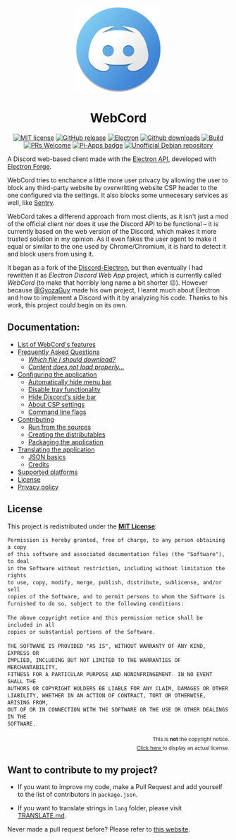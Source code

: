 <!--                 Now featuring: Notepad-friendly comments! <3                      -->
<div align='center'>
<a href='https://discord.com'> <img src='../sources/assets/icons/app.png' width='192px'> </a> 
<h1>WebCord</h1>

<!--
                                 ______________________
                                /                      \ Art by SpacingBat3
                                |                      | (IT'S NOT STOLEN :P)
                                |                      |
                                |     /--\____/--\     |
                                |    /   _    _   \    |
                                |   /   (_)  (_)   \   |
                                |  |     ______     |  |
                                |   \___/      \___/   |
                                |                      |
                                |                 \    |
                                \__________________\   |
                                                    \  |
                                                      \|
                                                        
						     
————————————————————————————————————— W e b C o r d —————————————————————————————————————

		         MIT • Electron • Pull Request Welcome • Pi Apps • Debian Repository
-->

[![MIT license](https://img.shields.io/badge/License-MIT-C23939.svg)](COPYING)
[![GitHub release](https://img.shields.io/github/release/SpacingBat3/electron-discord-webapp.svg?label=Release)](https://github.com/SpacingBat3/WebCord/tags)
[![Electron](https://img.shields.io/github/package-json/dependency-version/SpacingBat3/WebCord/dev/electron?color=%236CB2BF&label=Electron)](https://www.electronjs.org/)
[![Github downloads](https://img.shields.io/github/downloads/SpacingBat3/electron-discord-webapp/total.svg?label=Downloads&color=%236586B3)](https://github.com/SpacingBat3/releases)
[![Build](https://img.shields.io/github/workflow/status/SpacingBat3/WebCord/Run%20tests?label=Build&logo=github)](../../../actions/workflows/build.yml)
[![PRs Welcome](https://img.shields.io/badge/Pull%20requests-welcome-brightgreen.svg)](#want-to-contribute-to-my-project)
[![Pi-Apps badge](https://badgen.net/badge/Pi-Apps%3F/Yes!/c51a4a?icon=https://raw.githubusercontent.com/Botspot/pi-apps/master/icons/vector/logo.svg)](https://github.com/Botspot/pi-apps)
[![Unofficial Debian repository](https://img.shields.io/endpoint?url=https%3A%2F%2Frunkit.io%2Fspacingbat3%2Fwebcord-debian-badge%2Fbranches%2Fmaster)](https://itai-nelken.github.io/Webcord_debian-repo/)
</div>

<!-- ———————————————————————————————————————————————————————————————————————————————— -->

A Discord web-based client made with the [Electron API](https://github.com/electron/electron),
developed with [Electron Forge](https://github.com/electron-userland/electron-forge).

WebCord tries to enchance a little more user privacy by allowing the user to block any
third-party website by overwritting website CSP header to the one configured via the settings.
It also blocks some unnecesary services as well, like [Sentry](https://sentry.io).

WebCord takes a differend approach from most clients, as it isn't just a mod of the official
client nor does it use the Discord API to be functional – it is currently based on the web
version of the Discord, which makes it more trusted solution in my opinion. As it even fakes
the user agent to make it equal or similar to the one used by Chrome/Chromium, it is hard to
detect it and block users from using it.

It began as a fork of the [Discord-Electron](https://github.com/GyozaGuy/Discord-Electron),
but then eventually I had rewritten it as *Electron Discord Web App* project, which is
currently called *WebCord* (to make that horribly long name a bit shorter 😉). However
because [@GyozaGuy](https://github.com/GyozaGuy) made his own project, I learnt much about
Electron and how to implement a Discord with it by analyzing his code. Thanks to his work,
this project could begin on its own.

## Documentation:
- [List of WebCord's features](Features.md)
- [Frequently Asked Questions](FAQ.md)
  - *[Which file I should download?](FAQ.md#1-which-file-i-should-download)*
  - *[Content does not load properly...](FAQ.md#2-imagevideocontent-does-not-load-properly-is-there-anything-i-can-do-about-it)*
- [Configuring the application](Settings.md)
  - [Automatically hide menu bar](Settings.md#auto-hide-menu-bar)
  - [Disable tray functionality](Settings.md#disable-tray)
  - [Hide Discord's side bar](Settings.md#hide-side-bar)
  - [About CSP settings](Settings.md#content-security-policy-settings)
  - [Command line flags](Settings.md#cli-flags)
- [Contributing](Contributing.md)
  - [Run from the sources](Contributing.md#run)
  - [Creating the distributables](Contributing.md#creating-distributables)
  - [Packaging the application](Contributing.md#packaging)
- [Translating the application](Translate.md)
  - [JSON basics](Translate.md#dont-know-the-json-syntax)
  - [Credits](Translate.md#the-people-that-hepled-me-with-the-app-translation)
- [Supported platforms](Support.md)
- [License](../LICENSE)
- [Privacy policy](Privacy.md)

## License
This project is redistributed under the **[MIT License](../LICENSE)**:

	Permission is hereby granted, free of charge, to any person obtaining a copy
	of this software and associated documentation files (the "Software"), to deal
	in the Software without restriction, including without limitation the rights
	to use, copy, modify, merge, publish, distribute, sublicense, and/or sell
	copies of the Software, and to permit persons to whom the Software is
	furnished to do so, subject to the following conditions:

	The above copyright notice and this permission notice shall be included in all
	copies or substantial portions of the Software.

	THE SOFTWARE IS PROVIDED "AS IS", WITHOUT WARRANTY OF ANY KIND, EXPRESS OR
	IMPLIED, INCLUDING BUT NOT LIMITED TO THE WARRANTIES OF MERCHANTABILITY,
	FITNESS FOR A PARTICULAR PURPOSE AND NONINFRINGEMENT. IN NO EVENT SHALL THE
	AUTHORS OR COPYRIGHT HOLDERS BE LIABLE FOR ANY CLAIM, DAMAGES OR OTHER
	LIABILITY, WHETHER IN AN ACTION OF CONTRACT, TORT OR OTHERWISE, ARISING FROM,
	OUT OF OR IN CONNECTION WITH THE SOFTWARE OR THE USE OR OTHER DEALINGS IN THE
	SOFTWARE.

<div align=right>

<sub> This is <b> not </b> the copyright notice. </sub> <br>
<sub> <a href='../LICENSE'> Click here </a> to display an actual license. </sub>

</div>

## Want to contribute to my project?

- If you want to improve my code, make a Pull Request and add yourself to the 
  list of contributors in `package.json`.

- If you want to translate strings in `lang` folder, please visit
  [TRANSLATE.md](Translate.md).

Never made a pull request before? Please refer to [this website](http://makeapullrequest.com).
